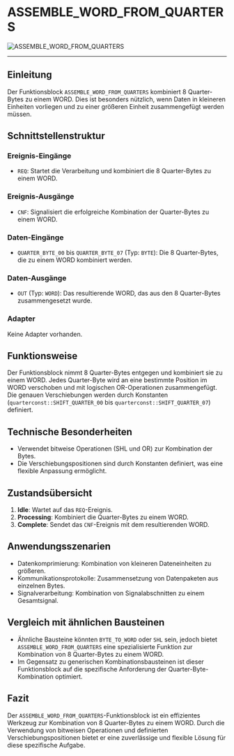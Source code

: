 # ASSEMBLE_WORD_FROM_QUARTERS

![ASSEMBLE_WORD_FROM_QUARTERS](https://github.com/user-attachments/assets/6677028d-5ee1-4e7f-80d6-df3177ab9181)

* * * * * * * * * *
## Einleitung
Der Funktionsblock `ASSEMBLE_WORD_FROM_QUARTERS` kombiniert 8 Quarter-Bytes zu einem WORD. Dies ist besonders nützlich, wenn Daten in kleineren Einheiten vorliegen und zu einer größeren Einheit zusammengefügt werden müssen.

## Schnittstellenstruktur

### **Ereignis-Eingänge**
- `REQ`: Startet die Verarbeitung und kombiniert die 8 Quarter-Bytes zu einem WORD.

### **Ereignis-Ausgänge**
- `CNF`: Signalisiert die erfolgreiche Kombination der Quarter-Bytes zu einem WORD.

### **Daten-Eingänge**
- `QUARTER_BYTE_00` bis `QUARTER_BYTE_07` (Typ: `BYTE`): Die 8 Quarter-Bytes, die zu einem WORD kombiniert werden.

### **Daten-Ausgänge**
- `OUT` (Typ: `WORD`): Das resultierende WORD, das aus den 8 Quarter-Bytes zusammengesetzt wurde.

### **Adapter**
Keine Adapter vorhanden.

## Funktionsweise
Der Funktionsblock nimmt 8 Quarter-Bytes entgegen und kombiniert sie zu einem WORD. Jedes Quarter-Byte wird an eine bestimmte Position im WORD verschoben und mit logischen OR-Operationen zusammengefügt. Die genauen Verschiebungen werden durch Konstanten (`quarterconst::SHIFT_QUARTER_00` bis `quarterconst::SHIFT_QUARTER_07`) definiert.

## Technische Besonderheiten
- Verwendet bitweise Operationen (SHL und OR) zur Kombination der Bytes.
- Die Verschiebungspositionen sind durch Konstanten definiert, was eine flexible Anpassung ermöglicht.

## Zustandsübersicht
1. **Idle**: Wartet auf das `REQ`-Ereignis.
2. **Processing**: Kombiniert die Quarter-Bytes zu einem WORD.
3. **Complete**: Sendet das `CNF`-Ereignis mit dem resultierenden WORD.

## Anwendungsszenarien
- Datenkomprimierung: Kombination von kleineren Dateneinheiten zu größeren.
- Kommunikationsprotokolle: Zusammensetzung von Datenpaketen aus einzelnen Bytes.
- Signalverarbeitung: Kombination von Signalabschnitten zu einem Gesamtsignal.

## Vergleich mit ähnlichen Bausteinen
- Ähnliche Bausteine könnten `BYTE_TO_WORD` oder `SHL` sein, jedoch bietet `ASSEMBLE_WORD_FROM_QUARTERS` eine spezialisierte Funktion zur Kombination von 8 Quarter-Bytes zu einem WORD.
- Im Gegensatz zu generischen Kombinationsbausteinen ist dieser Funktionsblock auf die spezifische Anforderung der Quarter-Byte-Kombination optimiert.

## Fazit
Der `ASSEMBLE_WORD_FROM_QUARTERS`-Funktionsblock ist ein effizientes Werkzeug zur Kombination von 8 Quarter-Bytes zu einem WORD. Durch die Verwendung von bitweisen Operationen und definierten Verschiebungspositionen bietet er eine zuverlässige und flexible Lösung für diese spezifische Aufgabe.
